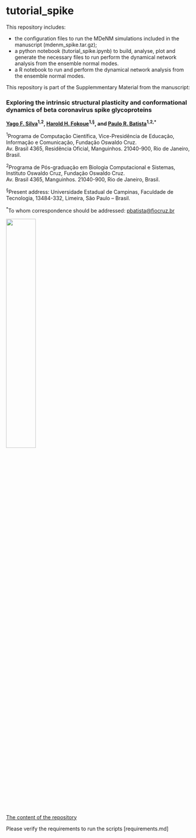 # tutorial_spike
This repository includes:
- the configuration files to run the MDeNM simulations included in the manuscript (mdenm_spike.tar.gz);
- a python notebook (tutorial_spike.ipynb) to build, analyse, plot and generate the necessary files to run perform the dynamical network analysis from the ensemble normal modes.
- a R notebook to run and perform the dynamical network analysis from the ensemble normal modes.

This repository is part of the Supplemmentary Material from the manuscript:
<!DOCTYPE html>
<html lang="en">
<body>

  <h3>Exploring the intrinsic structural plasticity and conformational dynamics of beta coronavirus spike glycoproteins</h3>
  
  <p>
    <strong>
      <a href="https://orcid.org/0000-0002-0221-2992" target="_blank">Yago F. Silva</a><sup>1,2</sup>, 
      <a href="https://orcid.org/0000-0002-3629-5345" target="_blank">Harold H. Fokoue</a><sup>1,§</sup>, 
      and 
      <a href="https://orcid.org/0000-0003-3292-8247" target="_blank">Paulo R. Batista</a><sup>1,2,*</sup>
    </strong>
  </p>

  <p>
    <sup>1</sup>Programa de Computação Científica, Vice-Presidência de Educação, Informação e Comunicação, Fundação Oswaldo Cruz.<br>
    Av. Brasil 4365, Residência Oficial, Manguinhos. 21040-900, Rio de Janeiro, Brasil.
  </p>

  <p>
    <sup>2</sup>Programa de Pós-graduação em Biologia Computacional e Sistemas, Instituto Oswaldo Cruz, Fundação Oswaldo Cruz.<br>
    Av. Brasil 4365, Manguinhos. 21040-900, Rio de Janeiro, Brasil.
  </p>

  <p>
    <sup>§</sup>Present address: Universidade Estadual de Campinas, Faculdade de Tecnologia, 13484-332, Limeira, São Paulo – Brasil.
  </p>

  <p>
    <sup>*</sup>To whom correspondence should be addressed: <a href="mailto:pbatista@fiocruz.br">pbatista@fiocruz.br</a>
  </p>
</body>
</html>
<p align="left">
<img src="cluster.gif" width="40%">
</p>

<br> <br>

[The content of the repository](contents.md)

Please verify the requirements to run the scripts [requirements.md]



